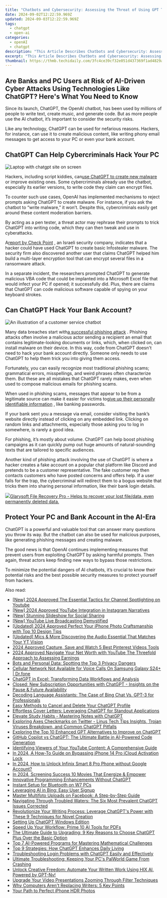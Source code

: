 ```yaml
---
title: "Chatbots and Cybersecurity: Assessing the Threat of Using GPT Technology to Compromise Your PC or Bank"
date: 2024-09-02T12:22:59.969Z
updated: 2024-09-03T12:22:59.969Z
tags:
  - chatgpt
  - open-ai
categories:
  - openAI
  - chatgpt
description: "This Article Describes Chatbots and Cybersecurity: Assessing the Threat of Using GPT Technology to Compromise Your PC or Bank"
excerpt: "This Article Describes Chatbots and Cybersecurity: Assessing the Threat of Using GPT Technology to Compromise Your PC or Bank"
thumbnail: https://thmb.techidaily.com/3fc4ce39cf32e051d437369f1ad4829a21ac17b8d3ad76e322c0705c64d5daa2.png
---
```


## Are Banks and PC Users at Risk of AI-Driven Cyber Attacks Using Technologies Like ChatGPT? Here's What You Need to Know

 Since its launch, ChatGPT, the OpenAI chatbot, has been used by millions of people to write text, create music, and generate code. But as more people use the AI chatbot, it’s important to consider the security risks.

 Like any technology, ChatGPT can be used for nefarious reasons. Hackers, for instance, can use it to create malicious content, like writing phony email messages to get access to your PC or even your bank account.

## ChatGPT Can Help Cybercriminals Hack Your PC

![Laptop with chatgpt site on screen](https://static1.makeuseofimages.com/wordpress/wp-content/uploads/2023/04/laptop-with-chatgpt-site-on-screen.jpg)

 Hackers, including script kiddies, can[use ChatGPT to create new malware](https://www.makeuseof.com/can-chatgpt-be-used-malware-creation/) or improve existing ones. Some cybercriminals already use the chatbot, especially its earlier versions, to write code they claim can encrypt files.

 To counter such use cases, OpenAI has implemented mechanisms to reject prompts asking ChatGPT to create malware. For instance, if you ask the chatbot to “write malware,” it won’t. Despite this, cybercriminals easily get around these content moderation barriers.

 By acting as a pen tester, a threat actor may rephrase their prompts to trick ChatGPT into writing code, which they can then tweak and use in cyberattacks.

 A[report by Check Point](https://research.checkpoint.com/2023/opwnai-cybercriminals-starting-to-use-chatgpt/) , an Israeli security company, indicates that a hacker could have used ChatGPT to create basic Infostealer malware. The security firm also discovered another user that claims ChatGPT helped him build a multi-layer encryption tool that can encrypt several files in a ransomware attack.

 In a separate incident, the researchers prompted ChatGPT to generate malicious VBA code that could be implanted into a Microsoft Excel file that would infect your PC if opened; it successfully did. Plus, there are claims that ChatGPT can code malicious software capable of spying on your keyboard strokes.

## Can ChatGPT Hack Your Bank Account?

![An illustration of a customer service chatbot](https://static1.makeuseofimages.com/wordpress/wp-content/uploads/2023/04/customer-service.jpg)

 Many data breaches start with[a successful phishing attack](http://www.makeuseof.com/what-is-phishing/) . Phishing attacks often involve a malicious actor sending a recipient an email that contains legitimate-looking documents or links, which, when clicked on, can install malware on their device. In this way, code from ChatGPT doesn't need to hack your bank account directly. Someone only needs to use ChatGPT to help them trick you into giving them access.

 Fortunately, you can easily recognize most traditional phishing scams; grammatical errors, misspellings, and weird phrases often characterize them. But these are all mistakes that ChatGPT rarely makes, even when used to compose malicious emails for phishing scams.

 When used in phishing scams, messages that appear to be from a legitimate source can make it easier for victims to[give up their personally identifiable information](https://www.makeuseof.com/what-is-personally-identifiable-information/) , like banking passwords.

 ​​​​​​​If your bank sent you a message via email, consider visiting the bank’s website directly instead of clicking on any embedded link. Clicking on random links and attachments, especially those asking you to log in somewhere, is rarely a good idea.

 For phishing, it’s mostly about volume. ChatGPT can help boost phishing campaigns as it can quickly pump out huge amounts of natural-sounding texts that are tailored to specific audiences.

 Another kind of phishing attack involving the use of ChatGPT is where a hacker creates a fake account on a popular chat platform like Discord and pretends to be a customer representative. The fake customer rep then contacts customers who have posted concerns and offers help. If a user falls for the trap, the cybercriminal will redirect them to a bogus website that tricks them into sharing personal information, like their bank login details.

<!-- affiliate ads begin -->
<a href="https://order.glarysoft.com/order/checkout.php?PRODS=35408920&QTY=1&AFFILIATE=108875&CART=1"><img src="https://secure.avangate.com/images/merchant/6734fa703f6633ab896eecbdfad8953a/products/FR-200-1.png" border="0">Glarysoft File Recovery Pro - Helps to recover your lost file/data, even permanently deleted data. </a>
<!-- affiliate ads end -->
## Protect Your PC and Bank Account in the AI-Era

 ChatGPT is a powerful and valuable tool that can answer many questions you throw its way. But the chatbot can also be used for malicious purposes, like generating phishing messages and creating malware.

 The good news is that OpenAI continues implementing measures that prevent users from exploiting ChatGPT by asking harmful prompts. Then again, threat actors keep finding new ways to bypass those restrictions.

 To minimize the potential dangers of AI chatbots, it’s crucial to know their potential risks and the best possible security measures to protect yourself from hackers.


<ins class="adsbygoogle"
     style="display:block"
     data-ad-format="autorelaxed"
     data-ad-client="ca-pub-7571918770474297"
     data-ad-slot="1223367746"></ins>



<ins class="adsbygoogle"
     style="display:block"
     data-ad-client="ca-pub-7571918770474297"
     data-ad-slot="8358498916"
     data-ad-format="auto"
     data-full-width-responsive="true"></ins>

<span class="atpl-alsoreadstyle">Also read:</span>
<div><ul>
<li><a href="https://youtube-data.techidaily.com/024-approved-the-essential-tactics-for-channel-spotlighting-on-youtube/"><u>[New] 2024 Approved  The Essential Tactics for Channel Spotlighting on Youtube</u></a></li>
<li><a href="https://instagram-videos.techidaily.com/new-2024-approved-youtube-integration-in-instagram-narratives/"><u>[New] 2024 Approved  YouTube Integration in Instagram Narratives</u></a></li>
<li><a href="https://instagram-video-recordings.techidaily.com/new-stunning-slideshow-for-social-sharing/"><u>[New] Stunning Slideshow for Social Sharing</u></a></li>
<li><a href="https://youtube-sure.techidaily.com/outube-live-broadcasting-demystified/"><u>[New] YouTube Live Broadcasting Demystified</u></a></li>
<li><a href="https://fox-info.techidaily.com/updated-2024-approved-perfect-your-iphone-photo-craftsmanship-with-top-10-design-tips/"><u>[Updated] 2024 Approved  Perfect Your iPhone Photo Craftsmanship with Top 10 Design Tips</u></a></li>
<li><a href="https://facebook-video-share.techidaily.com/updated-mics-and-more-discovering-the-audio-essential-that-matches-your-yt-vision/"><u>[Updated] Mics & More  Discovering the Audio Essential That Matches Your YT Vision</u></a></li>
<li><a href="https://extra-information.techidaily.com/2024-approved-capture-save-and-watch-5-best-pinterest-videos-tools/"><u>2024 Approved  Capture, Save and Watch  5 Best Pinterest Videos Tools</u></a></li>
<li><a href="https://youtube-help.techidaily.com/2024-approved-navigate-your-net-worth-with-youtube-the-threefold-approach-to-assessing-earnings/"><u>2024 Approved  Navigate Your Net Worth with YouTube  The Threefold Approach to Assessing Earnings</u></a></li>
<li><a href="https://tech-haven.techidaily.com/bots-and-personal-data-spotting-the-top-3-privacy-dangers/"><u>Bots and Personal Data: Spotting the Top 3 Privacy Dangers</u></a></li>
<li><a href="https://howto.techidaily.com/cellular-network-not-available-for-voice-calls-on-samsung-galaxy-s24plus-drfone-by-drfone-fix-android-problems-fix-android-problems/"><u>Cellular Network Not Available for Voice Calls On Samsung Galaxy S24+ | Dr.fone</u></a></li>
<li><a href="https://tech-haven.techidaily.com/chatgpt-in-excel-transforming-data-workflows-and-analysis/"><u>ChatGPT in Excel: Transforming Data Workflows and Analysis</u></a></li>
<li><a href="https://tech-haven.techidaily.com/closed-new-subscription-opportunities-with-chatgpt-insights-on-the-pause-and-future-availability/"><u>Closed: New Subscription Opportunities with ChatGPT - Insights on the Pause & Future Availability</u></a></li>
<li><a href="https://tech-haven.techidaily.com/decoding-language-assistants-the-case-of-bing-chat-vs-gpt-3-for-professionals/"><u>Decoding Language Assistants: The Case of Bing Chat Vs. GPT-3 for Professionals</u></a></li>
<li><a href="https://tech-haven.techidaily.com/easy-methods-to-cancel-and-delete-your-chatgpt-profile/"><u>Easy Methods to Cancel and Delete Your ChatGPT Profile</u></a></li>
<li><a href="https://tech-haven.techidaily.com/effortless-cover-letters-leveraging-chatgpt-for-standout-applications/"><u>Effortless Cover Letters: Leveraging ChatGPT for Standout Applications</u></a></li>
<li><a href="https://tech-haven.techidaily.com/elevate-study-habits-mastering-notes-with-chatgpt/"><u>Elevate Study Habits - Mastering Notes with ChatGPT</u></a></li>
<li><a href="https://tech-haven.techidaily.com/exploring-axes-checkmarks-on-twitter-linus-tech-tips-insights-trojan-viruses-breakdown-and-common-chatgpt-pitfalls/"><u>Exploring Axes Checkmarks on Twitter - Linus Tech Tips Insights, Trojan Viruses Breakdown, and Common ChatGPT Pitfalls</u></a></li>
<li><a href="https://tech-haven.techidaily.com/exploring-the-top-10-enhanced-gpt-alternatives-to-improve-on-chatgpt/"><u>Exploring the Top 10 Enhanced GPT Alternatives to Improve on ChatGPT</u></a></li>
<li><a href="https://tech-haven.techidaily.com/github-copilot-vs-chatgpt-the-ultimate-battle-in-ai-powered-code-generation/"><u>GitHub Copilot vs ChatGPT: The Ultimate Battle in AI-Powered Code Generation</u></a></li>
<li><a href="https://techtrends.techidaily.com/identifying-viewers-of-your-youtube-content-a-comprehensive-guide/"><u>Identifying Viewers of Your YouTube Content: A Comprehensive Guide</u></a></li>
<li><a href="https://activate-lock.techidaily.com/in-2024-a-how-to-guide-on-bypassing-iphone-14-pro-icloud-activation-lock-by-drfone-ios/"><u>In 2024, A How-To Guide on Bypassing iPhone 14 Pro iCloud Activation Lock</u></a></li>
<li><a href="https://unlock-android.techidaily.com/in-2024-how-to-unlock-infinix-smart-8-pro-phone-without-google-account-by-drfone-android/"><u>In 2024, How to Unlock Infinix Smart 8 Pro Phone without Google Account?</u></a></li>
<li><a href="https://extra-support.techidaily.com/in-2024-screening-success-10-movies-that-energize-and-empower/"><u>In 2024, Screening Success  10 Movies That Energize & Empower</u></a></li>
<li><a href="https://tech-haven.techidaily.com/innovative-programming-enhancements-without-chatgpt/"><u>Innovative Programming Enhancements Without ChatGPT</u></a></li>
<li><a href="https://driver-install.techidaily.com/instant-setup-for-bluetooth-on-w7-pcs/"><u>Instant Setup for Bluetooth on W7 PCs</u></a></li>
<li><a href="https://tech-haven.techidaily.com/leveraging-ai-in-bing-easy-user-signup/"><u>Leveraging AI in Bing: Easy User Signup</u></a></li>
<li><a href="https://tech-recovery.techidaily.com/master-multifoto-uploads-on-facebook-a-step-by-step-guide/"><u>Master Multifoto Uploads on Facebook: A Step-by-Step Guide</u></a></li>
<li><a href="https://tech-haven.techidaily.com/navigating-through-troubled-waters-the-six-most-prevalent-chatgpt-issues-corrected/"><u>Navigating Through Troubled Waters: The Six Most Prevalent ChatGPT Issues Corrected</u></a></li>
<li><a href="https://tech-haven.techidaily.com/revolutionize-your-writing-process-leverage-chatgpts-power-with-these-9-techniques-for-novel-creation/"><u>Revolutionize Your Writing Process: Leverage ChatGPT's Power with These 9 Techniques for Novel Creation</u></a></li>
<li><a href="https://tech-haven.techidaily.com/setting-up-chatgpt-windows-edition/"><u>Setting Up ChatGPT Windows Edition</u></a></li>
<li><a href="https://tech-haven.techidaily.com/speed-up-your-workflow-prime-10-ai-tools-for-pdfs/"><u>Speed Up Your Workflow: Prime 10 AI Tools for PDFs</u></a></li>
<li><a href="https://tech-haven.techidaily.com/the-ultimate-guide-to-upgrading-9-key-reasons-to-choose-chatgpt-plus-over-the-basic-option/"><u>The Ultimate Guide to Upgrading: 9 Key Reasons to Choose ChatGPT Plus Over the Basic Option</u></a></li>
<li><a href="https://tech-haven.techidaily.com/top-7-ai-powered-programs-for-mastering-mathematical-challenges/"><u>Top 7 AI-Powered Programs for Mastering Mathematical Challenges</u></a></li>
<li><a href="https://tech-haven.techidaily.com/top-9-strategies-how-chatgpt-enhances-daily-living/"><u>Top 9 Strategies: How ChatGPT Enhances Daily Living</u></a></li>
<li><a href="https://tech-haven.techidaily.com/troubleshooting-login-problems-with-chatgpt-easily-and-effectively/"><u>Troubleshooting Login Problems with ChatGPT Easily and Effectively</u></a></li>
<li><a href="https://win-blog.techidaily.com/ultimate-troubleshooting-keeping-your-pcs-palworld-game-from-crashing/"><u>Ultimate Troubleshooting: Keeping Your PC's PalWorld Game From Crashing</u></a></li>
<li><a href="https://tech-haven.techidaily.com/unlock-creative-freedom-automate-your-written-work-using-hix-ai-powered-by-gpt-nv/"><u>Unlock Creative Freedom: Automate Your Written Work Using HIX AI, Powered by GPT-Nv!</u></a></li>
<li><a href="https://extra-hints.techidaily.com/upgrade-your-video-presentations-zooming-through-filter-techniques/"><u>Upgrade Your Video Presentations  Zooming Through Filter Techniques</u></a></li>
<li><a href="https://tech-haven.techidaily.com/why-computers-arent-replacing-writers-5-key-points/"><u>Why Computers Aren't Replacing Writers: 5 Key Points</u></a></li>
<li><a href="https://extra-lessons.techidaily.com/your-path-to-perfect-iphone-hdr-photos/"><u>Your Path to Perfect iPhone HDR Photos</u></a></li>
</ul></div>
